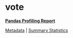 # vote

[**Pandas Profiling Report**](https://epistasislab.github.io/penn-ml-benchmarks/profile/vote.html)

[Metadata](metadata.yaml) | [Summary Statistics](summary_stats.tsv)

